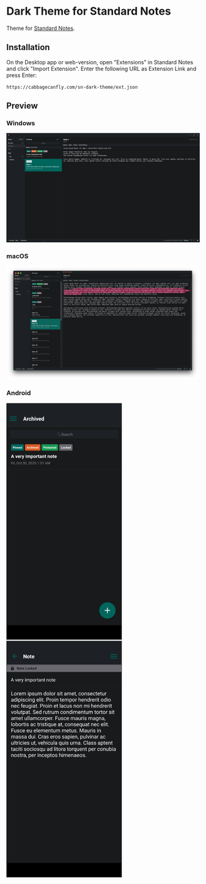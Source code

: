 # Dark Theme for Standard Notes

Theme for [Standard Notes](https://standardnotes.org/).

## Installation

On the Desktop app or web-version, open "Extensions" in Standard Notes and click "Import Extension". Enter the following URL as Extension Link and press Enter:

```
https://cabbagecanfly.com/sn-dark-theme/ext.json
```

## Preview

### Windows

<img style="border: 1px solid #222;" src="screenshots/windows.png">

### macOS

<img src="screenshots/macOS.png">

### Android

<img style="border: 1px solid #222;" src="screenshots/android-list.png" width="300px">  <img style="border: 1px solid #222;" src="screenshots/android-body.png" width="300px">